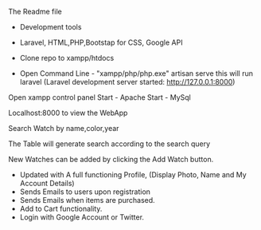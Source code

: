 The Readme file

- Development tools
- Laravel, HTML,PHP,Bootstap for CSS, Google API

- Clone repo to xampp/htdocs 
- Open Command Line - "xampp/php/php.exe" artisan serve 
this will run laravel (Laravel development server started: <http://127.0.0.1:8000>) 

Open xampp control panel
Start - Apache
Start - MySql

Localhost:8000 to view the WebApp

Search Watch by name,color,year

The Table will generate search according to the search query

New Watches can be added by clicking the Add Watch button. 

- Updated with A full functioning Profile, (Display Photo, Name and My Account Details)
- Sends Emails to users upon registration
- Sends Emails when items are purchased.
- Add to Cart functionality.
- Login with Google Account or Twitter.



